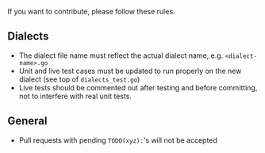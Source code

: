 If you want to contribute, please follow these rules.

## Dialects

- The dialect file name must reflect the actual dialect name, e.g. `<dialect-name>.go`
- Unit and live test cases must be updated to run properly on the new dialect (see top of `dialects_test.go`)
- Live tests should be commented out after testing and before committing, not to interfere with real unit tests.

## General

- Pull requests with pending `TODO(xyz):`'s will not be accepted
